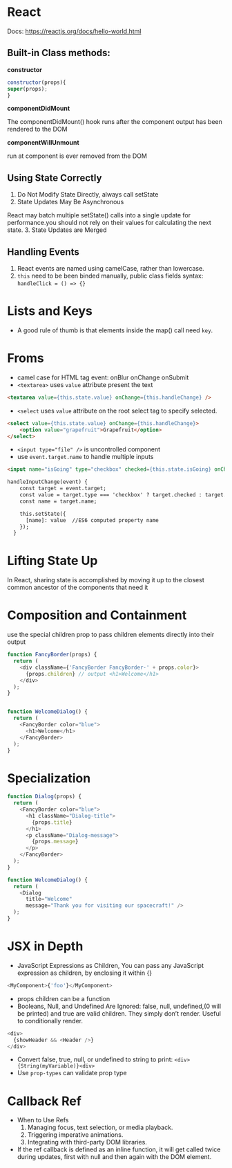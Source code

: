 # React

Docs: https://reactjs.org/docs/hello-world.html

## Built-in Class methods:

**constructor**
```javascript
constructor(props){
super(props);
}
```

**componentDidMount**

The componentDidMount() hook runs after the component output has been rendered to the DOM

**componentWillUnmount**

run at component is ever removed from the DOM

## Using State Correctly
1. Do Not Modify State Directly, always call setState
2. State Updates May Be Asynchronous

React may batch multiple setState() calls into a single update for performance.you should not rely on their values for calculating the next state.
3. State Updates are Merged

## Handling Events
1. React events are named using camelCase, rather than lowercase.
2. `this` need to be been binded manually, public class fields syntax: `handleClick = () => {}`


# Lists and Keys
* A good rule of thumb is that elements inside the map() call need `key`.

# Froms
* camel case for HTML tag event: onBlur onChange onSubmit
* `<textarea>` uses `value` attribute present the text
```html
<textarea value={this.state.value} onChange={this.handleChange} />
```
* `<select` uses `value` attribute on the root select tag to specify selected.
```html
<select value={this.state.value} onChange={this.handleChange}>
    <option value="grapefruit">Grapefruit</option>
</select>
```
* `<input type="file" />` is uncontrolled component
* use `event.target.name` to handle multiple inputs
```html
<input name="isGoing" type="checkbox" checked={this.state.isGoing} onChange={this.handleInputChange} />

handleInputChange(event) {
    const target = event.target;
    const value = target.type === 'checkbox' ? target.checked : target.value;
    const name = target.name;

    this.setState({
      [name]: value  //ES6 computed property name 
    });
  }
```

# Lifting State Up
In React, sharing state is accomplished by moving it up to the closest common ancestor of the components that need it

# Composition and  Containment
use the special children prop to pass children elements directly into their output
```javascript
function FancyBorder(props) {
  return (
    <div className={'FancyBorder FancyBorder-' + props.color}>
      {props.children} // output <h1>Welcome</h1>
    </div>
  );
}


function WelcomeDialog() {
  return (
    <FancyBorder color="blue">
      <h1>Welcome</h1>
    </FancyBorder>
  );
}
```

# Specialization
```javascript
function Dialog(props) {
  return (
    <FancyBorder color="blue">
      <h1 className="Dialog-title">
        {props.title}
      </h1>
      <p className="Dialog-message">
        {props.message}
      </p>
    </FancyBorder>
  );
}

function WelcomeDialog() {
  return (
    <Dialog
      title="Welcome"
      message="Thank you for visiting our spacecraft!" />
  );
}
```

# JSX in Depth
* JavaScript Expressions as Children, You can pass any JavaScript expression as children, by enclosing it within {}
```javascript
<MyComponent>{'foo'}</MyComponent>
```
* props children can be a function
* Booleans, Null, and Undefined Are Ignored: false, null, undefined,(0 will be printed) and true are valid children. They simply don’t render. Useful to conditionally render.
```javascript
<div>
  {showHeader && <Header />}
</div>
```
* Convert false, true, null, or undefined to string to print: `<div>{String(myVariable)}<div>`
* Use `prop-types` can validate prop type

# Callback Ref
* When to Use Refs
  1. Managing focus, text selection, or media playback.
  2. Triggering imperative animations.
  3. Integrating with third-party DOM libraries.
* If the ref callback is defined as an inline function, it will get called twice during updates, first with null and then again with the DOM element.

